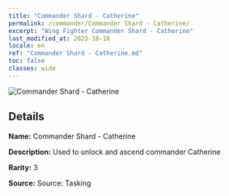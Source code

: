 ```yaml
---
title: "Commander Shard - Catherine"
permalink: /commander/Commander Shard - Catherine/
excerpt: "Wing Fighter Commander Shard - Catherine"
last_modified_at: 2023-10-18
locale: en
ref: "Commander Shard - Catherine.md"
toc: false
classes: wide
---
```



 ![Commander Shard - Catherine](/images/commander/actor_debris_1_zbsx_img9.png)

## Details

 **Name:** Commander Shard - Catherine 

 **Description:** Used to unlock and ascend commander Catherine 

 **Rarity:** 3 

 **Source:** Source: Tasking 


